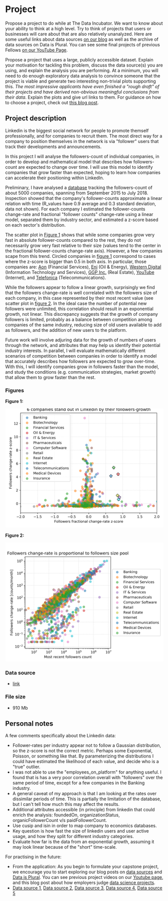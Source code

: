 # Project

Propose a project to do while at The Data Incubator. We want to know
about your ability to think at a high level. Try to think of projects
that users or businesses will care about that are also relatively
unanalyzed. Here are some useful links about data sources [on our
blog](http://blog.thedataincubator.com/tag/data-sources/) as well as the
archive of data sources on Data is Plural. You can see some final
projects of previous Fellows [on our YouTube
Page](https://www.youtube.com/playlist?list=PLOE4k9MRzZanWmZ7MBrJFi7ZekYmVqEIV).

Propose a project that uses a large, publicly accessible
dataset. Explain your motivation for tackling this problem, discuss the
data source(s) you are using, and explain the analysis you are
performing. At a minimum, you will need to do enough exploratory data
analysis to convince someone that the project is viable and generate two
interesting non-trivial plots supporting this. *The most impressive
applicants have even finished a "rough draft" of their projects and have
derived non-obvious meaningful conclusions from their data*. Explain the
plots and give url links to them. For guidance on how to choose a
project, check out [this blog
post](http://blog.thedataincubator.com/2017/01/how-employers-judge-data-science-projects/).

## Project description

Linkedin is the biggest social network for people to promote themself
professionally, and for companies to recruit them. The most direct way
for a company to position themselves in the network is via "follower"
users that track their developments and announcements.

In this project I will analyse the followers-count of individual
companies, in order to develop and mathematical model that describes how
followers-count are expected to change over time. I will use this model
to identify companies that grow faster than expected, hoping to learn
how companies can accelerate their positioning within LinkedIn.

Preliminary, I have analysed a
[database](https://s3-us-west-2.amazonaws.com/documents.thinknum.com/dataset_dump/flikerqvnk/temp_datalab_records_linkedin_company.zip)
tracking the followers-count of about 5000 companies, spanning from
September 2015 to July 2018. Inspection showed that the company's follower-counts approximate a
linear relation with time (R_values have 0.9 average and 0.3 standard
deviation, data not shown). For each company I estimated the
follower-counts change-rate and fractional "follower counts" change-rate
using a linear model, separated them by industry sector, and estimated a
z-score based on each sector's distribution.

The scatter plot in [Figure
1](https://github.com/sebajara/dataincubator_challenge/tree/master/project/FIG1.png)
shows that while some companies grow very fast in absolute
follower-counts compared to the rest, they do not necessarily grow very
fast relative to their size (values tend to the center in the fractional
follower-counts change-rate axis). However, a few companies scape from
this trend. Circled companies in [figure
1](https://github.com/sebajara/dataincubator_challenge/tree/master/project/FIG1.png)
correspond to cases where the z-score is bigger than 0.5 in both
axis. In particular, those companies are:
[Aon](https://www.linkedin.com/company/aon) (Financial Services),
[Eni](https://www.linkedin.com/company/eni) (Oil & Energy), [Western
Digital](https://www.linkedin.com/company/western-digital) (Information
Technology and Services), [GGP
Inc.](https://www.linkedin.com/company/ggp-inc.) (Real Estate),
[YouTube](https://www.linkedin.com/company/youtube) (Internet), and
[Telefonica](https://www.linkedin.com/company/telef%C3%B3nica)
(Telecommunications).

While the followers appear to follow a linear growth, surprisingly we
find that the followers change-rate is well correlated with the
followers size of each company, in this case represented by their most
recent value (see scatter plot in [figure
2](https://github.com/sebajara/dataincubator_challenge/tree/master/project/FIG2.png).
In the ideal case the number of potential new followers were unlimited,
this correlation should result in an exponential growth, not
linear. This discrepancy suggests that the growth of company followers is
limited, probably as a balance between competition among companies of
the same industry, reducing size of old users available to add as
followers, and the addition of new users to the platform.

Future work will involve adjuring data for the growth of numbers of
users through the network, and attributes that may help us identify
their potential industry interests. In parallel, I will evaluate
mathematically different scenarios of competition between companies in
order to identify a model that accurately describes how followers are
expected to grow over-time. With this, I will identify companies grow in
followers faster than the model, and study the conditions
(e.g. communication strategies, market growth) that allow them to grow
faster than the rest.

### Figures

**Figure 1:**

<p align="center"><img src="FIG1.png" width="600"></p>

**Figure 2:**

<p align="center"><img src="FIG2.png" width="600"></p>

### Data source

* [link](https://s3-us-west-2.amazonaws.com/documents.thinknum.com/dataset_dump/flikerqvnk/temp_datalab_records_linkedin_company.zip)

### File size

* 910 Mb

## Personal notes

A few comments specifically about the Linkedin data:
* Follower-rates per industry appear not to follow a Gaussian
  distribution, so the z-score is not the correct metric. Perhaps some
  Exponential, Poisson, or something like that. By parameterizing the
  distributions I could have estimated the likelihood of each value, and
  decide who is a "true" outlier.
* I was not able to use the "employees_on_platform" for anything
  useful. I found that is has a very poor correlation overall with
  "followers" over the same period of time, except for a few companies
  in the Banking industry.
* A general caveat of my approach is that I am looking at the rates
  over dissimilar periods of time. This is partially the limitation of
  the database, but I can't tell how much this may affect the results.
* Additional attributes accessible (in principle) from linkedin that
  could enrich the analysis: foundedOn, organizationStatus,
  organicFollowerCount v/s paidFollowerCount.
* Use cusip and isin in order to map company to economics databases.
* Key question is how fast the size of linkedin users and user active
  usage, and how they split for different industry categories.
* Evaluate how far is the data from an exponential growth, assuming it
  may look linear because of the "short" time-scale.

For practising in the future:
* From the application: As you begin to formulate your capstone project,
  we encourage you to start exploring our blog posts on [data sources](https://blog.thedataincubator.com/tag/data-sources/) and
  [Data is Plural](https://tinyletter.com/data-is-plural/archive). You can see previous project videos on our [Youtube
  page](https://www.youtube.com/playlist?list=PLOE4k9MRzZanWmZ7MBrJFi7ZekYmVqEIV), and this blog post about how employers judge [data science
  projects](https://blog.thedataincubator.com/2017/01/how-employers-judge-data-science-projects/).
* [Data source 1](https://blog.thedataincubator.com/2014/10/data-sources-for-cool-data-science-projects-part-1/), 
  [Data source 2](https://blog.thedataincubator.com/2014/10/data-sources-for-cool-data-science-projects-part-2/),
  [Data source 3](https://blog.thedataincubator.com/2016/10/data-sources-for-cool-data-science-projects-part-3/),
  [Data source 4](https://blog.thedataincubator.com/2016/10/data-sources-for-cool-data-science-projects-part-4/),
  [Data source 5](https://blog.thedataincubator.com/2016/10/data-sources-for-cool-data-science-projects-part-5/)




